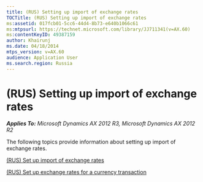 ```yaml
---
title: (RUS) Setting up import of exchange rates
TOCTitle: (RUS) Setting up import of exchange rates
ms:assetid: 017fcb01-5cc6-44d4-8b73-e640b1066c61
ms:mtpsurl: https://technet.microsoft.com/library/JJ711341(v=AX.60)
ms:contentKeyID: 49387159
author: Khairunj
ms.date: 04/18/2014
mtps_version: v=AX.60
audience: Application User
ms.search.region: Russia
---
```


# (RUS) Setting up import of exchange rates 


_**Applies To:** Microsoft Dynamics AX 2012 R3, Microsoft Dynamics AX 2012 R2_

The following topics provide information about setting up import of exchange rates.

[(RUS) Set up import of exchange rates](rus-set-up-import-of-exchange-rates.md)

[(RUS) Set up exchange rates for a currency transaction](rus-set-up-exchange-rates-for-a-currency-transaction.md)

  


